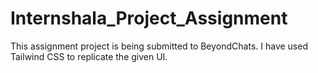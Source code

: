 # Internshala_Project_Assignment
This assignment project is being submitted to BeyondChats. I have used Tailwind CSS to replicate the given UI.  
